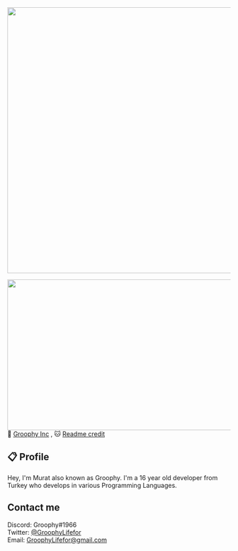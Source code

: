 <img width="2500" height="600" src="https://user-images.githubusercontent.com/77299279/167291454-c2e77e9d-b578-452f-9da2-049846edcb50.jpg"/>

<a href="https://discord.com/users/555492075068588062"><img width="600" height="340" align="left" src="https://lanyard.cnrad.dev/api/555492075068588062?bg=23283d&borderRadius=8px"/></a>

🏢  [Groophy Inc](https://github.com/Groophy-Inc) , 
🐱 [Readme credit](https://github.com/DrOreo002)
<br>
## 📋 Profile

Hey, I'm Murat also known as Groophy. I'm a 16 year old developer from Turkey who develops in various Programming Languages.
## Contact me
Discord: Groophy#1966 \
Twitter: [@GroophyLifefor](https://twitter.com/GroophyLifefor) \
Email:   [GroophyLifefor@gmail.com](mailto:GroophyLifefor@gmail.com)
